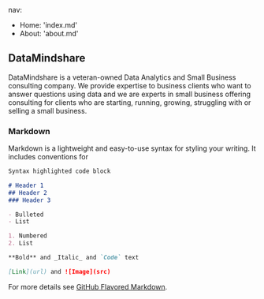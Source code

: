 nav:
- Home: 'index.md'
- About: 'about.md'

## DataMindshare

DataMindshare is a veteran-owned Data Analytics and Small Business consulting company. We provide expertise to business clients who want to answer questions using data and we are experts in small business offering consulting for clients who are starting, running, growing, struggling with or selling a small business. 

### Markdown

Markdown is a lightweight and easy-to-use syntax for styling your writing. It includes conventions for

```markdown
Syntax highlighted code block

# Header 1
## Header 2
### Header 3

- Bulleted
- List

1. Numbered
2. List

**Bold** and _Italic_ and `Code` text

[Link](url) and ![Image](src)
```

For more details see [GitHub Flavored Markdown](https://guides.github.com/features/mastering-markdown/).
